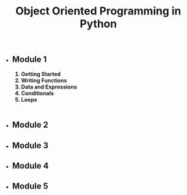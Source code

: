 <center><h1><b>Object Oriented Programming in Python </h1></center>
<br>

<ul>
  <li><h2>Module 1</h2>
    <ol>
      <li> Getting Started </li>
      <li> Writing Functions </li>
      <li> Data and Expressions </li>
      <li> Conditionals </li>
      <li> Loops </li>
    </ol> 
  </li>
  <br>
  <li><h2>Module 2 </h2></li>
  <li><h2>Module 3 </h2></li>
  <li><h2>Module 4 </h2></li>
  <li><h2>Module 5 </h2></li>
</ul>
